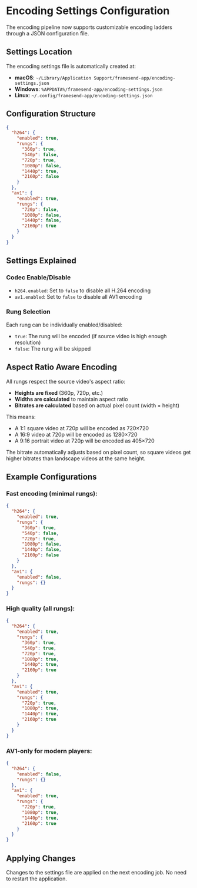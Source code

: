 # Encoding Settings Configuration

The encoding pipeline now supports customizable encoding ladders through a JSON configuration file.

## Settings Location

The encoding settings file is automatically created at:
- **macOS**: `~/Library/Application Support/framesend-app/encoding-settings.json`
- **Windows**: `%APPDATA%/framesend-app/encoding-settings.json`
- **Linux**: `~/.config/framesend-app/encoding-settings.json`

## Configuration Structure

```json
{
  "h264": {
    "enabled": true,
    "rungs": {
      "360p": true,
      "540p": false,
      "720p": true,
      "1080p": false,
      "1440p": true,
      "2160p": false
    }
  },
  "av1": {
    "enabled": true,
    "rungs": {
      "720p": false,
      "1080p": false,
      "1440p": false,
      "2160p": true
    }
  }
}
```

## Settings Explained

### Codec Enable/Disable
- `h264.enabled`: Set to `false` to disable all H.264 encoding
- `av1.enabled`: Set to `false` to disable all AV1 encoding

### Rung Selection
Each rung can be individually enabled/disabled:
- `true`: The rung will be encoded (if source video is high enough resolution)
- `false`: The rung will be skipped

## Aspect Ratio Aware Encoding

All rungs respect the source video's aspect ratio:
- **Heights are fixed** (360p, 720p, etc.)
- **Widths are calculated** to maintain aspect ratio
- **Bitrates are calculated** based on actual pixel count (width × height)

This means:
- A 1:1 square video at 720p will be encoded as 720×720
- A 16:9 video at 720p will be encoded as 1280×720
- A 9:16 portrait video at 720p will be encoded as 405×720

The bitrate automatically adjusts based on pixel count, so square videos get higher bitrates than landscape videos at the same height.

## Example Configurations

### Fast encoding (minimal rungs):
```json
{
  "h264": {
    "enabled": true,
    "rungs": {
      "360p": true,
      "540p": false,
      "720p": true,
      "1080p": false,
      "1440p": false,
      "2160p": false
    }
  },
  "av1": {
    "enabled": false,
    "rungs": {}
  }
}
```

### High quality (all rungs):
```json
{
  "h264": {
    "enabled": true,
    "rungs": {
      "360p": true,
      "540p": true,
      "720p": true,
      "1080p": true,
      "1440p": true,
      "2160p": true
    }
  },
  "av1": {
    "enabled": true,
    "rungs": {
      "720p": true,
      "1080p": true,
      "1440p": true,
      "2160p": true
    }
  }
}
```

### AV1-only for modern players:
```json
{
  "h264": {
    "enabled": false,
    "rungs": {}
  },
  "av1": {
    "enabled": true,
    "rungs": {
      "720p": true,
      "1080p": true,
      "1440p": true,
      "2160p": true
    }
  }
}
```

## Applying Changes

Changes to the settings file are applied on the next encoding job. No need to restart the application.